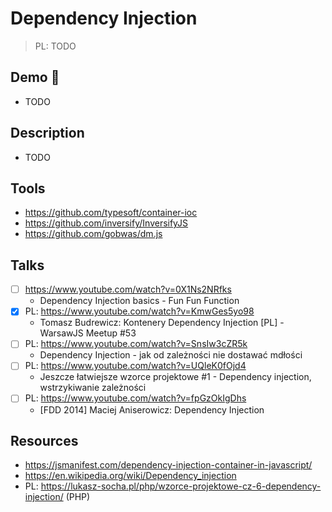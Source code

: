 # Dependency Injection

> PL: TODO

## Demo 🎉

* TODO

## Description

* TODO

## Tools

* <https://github.com/typesoft/container-ioc>
* <https://github.com/inversify/InversifyJS>
* <https://github.com/gobwas/dm.js>

## Talks

* [ ] <https://www.youtube.com/watch?v=0X1Ns2NRfks>
    + Dependency Injection basics - Fun Fun Function
* [x] PL: <https://www.youtube.com/watch?v=KmwGes5yo98>
    + Tomasz Budrewicz: Kontenery Dependency Injection [PL] - WarsawJS Meetup #53
* [ ] PL: <https://www.youtube.com/watch?v=SnsIw3cZR5k>
    + Dependency Injection - jak od zależności nie dostawać mdłości
* [ ] PL: <https://www.youtube.com/watch?v=UQleK0fOjd4>
    + Jeszcze łatwiejsze wzorce projektowe #1 - Dependency injection,
        wstrzykiwanie zależności
* [ ] PL: <https://www.youtube.com/watch?v=fpGzOkIgDhs>
    + [FDD 2014] Maciej Aniserowicz: Dependency Injection

## Resources

* <https://jsmanifest.com/dependency-injection-container-in-javascript/>
* <https://en.wikipedia.org/wiki/Dependency_injection>
* PL: <https://lukasz-socha.pl/php/wzorce-projektowe-cz-6-dependency-injection/> (PHP)
